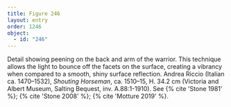 ```yaml
---
title: Figure 246
layout: entry
order: 1246
object:
  - id: "246"
---
```


Detail showing peening on the back and arm of the warrior. This technique allows the light to bounce off the facets on the surface, creating a vibrancy when compared to a smooth, shiny surface reflection. Andrea Riccio (Italian ca. 1470–1532), *Shouting Horseman*, ca. 1510–15, H. 34.2 cm (Victoria and Albert Museum, Salting Bequest, inv. A.88:1-1910). See {% cite 'Stone 1981' %}; {% cite 'Stone 2008' %}; {% cite 'Motture 2019' %}.
